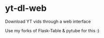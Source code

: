 # yt-dl-web
Download YT vids through a web interface

Use my forks of Flask-Table & pytube for this :)
